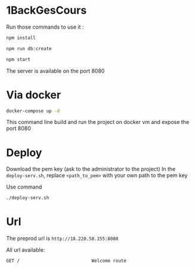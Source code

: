 # 1BackGesCours

Run those commands to use it :

```sh
npm install

npm run db:create

npm start
```

The server is available on the port 8080

# Via docker
```sh
docker-compose up -d 
```

This command line build and run the project on docker vm and expose the port 8080

# Deploy

Download the pem key (ask to the administrator to the project)
In the `deploy-serv.sh`, replace `<path_to_pem>` with your own path to the pem key

Use command
```sh
./deploy-serv.sh
```

# Url 

The preprod url is `http://18.220.58.155:8080` 

All url available: 
```sh
GET /                           Welcome route
```